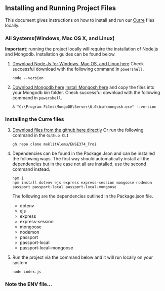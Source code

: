 ## Installing and Running Project Files

This document gives instructions on how to install and run our [Curre]("https://curre-ense.herokuapp.com/about") files locally.

### All Systems(Windows, Mac OS X, and Linux)

**Important**: running the project locally will require the installation of Node.js and Mongodb.
Installation guides can be found below.

1. [Download Node,Js for Windows, Mac OS, and Linux here]("https://nodejs.org/en/download/")
    Check successful download with the following command in `powershell`.
    ```
    node --version
    ```

2. [Download Mongodb here]("https://www.mongodb.com/try/download/community-kubernetes-operator")
    [Install Mongosh here]("https://www.mongodb.com/try/download/shell") and copy the files into your Mongodb bin folder.
    Check successful download with the following command in `powershell`.
    ```
    & "C:\Program Files\MongoDB\Server\6.0\bin\mongosh.exe" --version
    ```

### Installing the Curre files

3. [Download files from the github here directly]("https://github.com/meklitAlemu/ENSE374_Troi.git")
    Or run the following command in the `Github CLI`
    ```
    gh repo clone meklitAlemu/ENSE374_Troi
    ```

4. Dependencies can be found in the Package.Json and can be installed the following ways. The first way should automatically install all the dependencies but in the case not all are installed, use the second command instead.
    ```
    npm i
    npm install dotenv ejs express express-session mongoose nodemon passport passport-local passport-local-mongoose
    ```
    The following are the dependencies outlined in the Package.json file.
    * dotenv
    * ejs
    * express
    * express-session
    * mongoose
    * nodemon
    * passport
    * passport-local
    * passport-local-mongoose

5. Run the project via the command below and it will run locally on your system
    ```
    node index.js
    ```

### Note the ENV file...